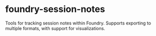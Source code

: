 # foundry-session-notes
Tools for tracking session notes within Foundry. Supports exporting to multiple formats, with support for visualizations.
